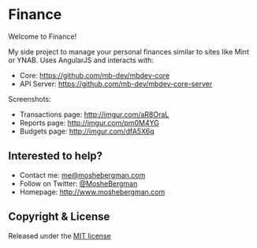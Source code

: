 # Finance

Welcome to Finance!

My side project to manage your personal finances similar to sites like Mint or YNAB. Uses AngularJS and interacts with:
* Core: https://github.com/mb-dev/mbdev-core
* API Server: https://github.com/mb-dev/mbdev-core-server

Screenshots:
* Transactions page: http://imgur.com/aR8OraL
* Reports page: http://imgur.com/pm0M4YG
* Budgets page: http://imgur.com/dfA5X6q

## Interested to help?
* Contact me: [me@moshebergman.com](mailto:me@moshebergman.com)
* Follow on Twitter: [@MosheBergman](https://twitter.com/MosheBergman)
* Homepage: http://www.moshebergman.com

## Copyright & License

Released under the [MIT license](LICENSE)
